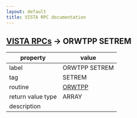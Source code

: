 ```yaml
---
layout: default
title: VISTA RPC documentation
---
```




## [VISTA RPCs](TableOfContent.md) &#8594; ORWTPP SETREM 

 property | value 
--- | --- 
 label | ORWTPP SETREM
 tag | SETREM
 routine | [ORWTPP](http://code.osehra.org/dox/Routine_ORWTPP_source.html)
 return value type | ARRAY
 description | 